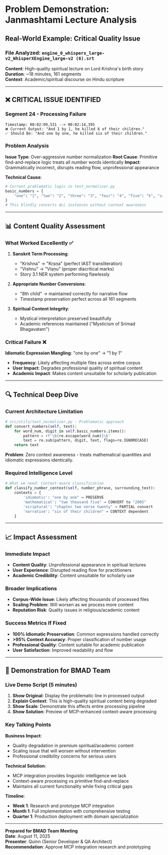 # Problem Demonstration: Janmashtami Lecture Analysis

## Real-World Example: Critical Quality Issue

### **File Analyzed**: `engine_0_whisperx_large-v2_WhisperXEngine_large-v2 (6).srt`
**Content**: High-quality spiritual lecture on Lord Krishna's birth story  
**Duration**: ~18 minutes, 161 segments  
**Context**: Academic/spiritual discourse on Hindu scripture

---

## **❌ CRITICAL ISSUE IDENTIFIED**

### **Segment 24 - Processing Failure**
```
Timestamp: 00:02:09,531 --> 00:02:14,395
❌ Current Output: "And 1 by 1, he killed 6 of their children."
✅ Should Be: "And one by one, he killed six of their children."
```

### **Problem Analysis**

**Issue Type**: Over-aggressive number normalization
**Root Cause**: Primitive find-and-replace logic treats all number words identically
**Impact**: Grammatically incorrect, disrupts reading flow, unprofessional appearance

**Technical Cause**:
```python
# Current problematic logic in text_normalizer.py
basic_numbers = {
    "one": "1", "two": "2", "three": "3", "four": "4", "five": "5", "six": "6"
}
# This blindly converts ALL instances without context awareness
```

---

## **📊 Content Quality Assessment**

### **What Worked Excellently** ✅
1. **Sanskrit Term Processing**: 
   - "Krishna" → "Kṛṣṇa" (perfect IAST transliteration)
   - "Vishnu" → "Viṣṇu" (proper diacritical marks)
   - Story 3.1 NER system performing flawlessly

2. **Appropriate Number Conversions**:
   - "8th child" → maintained correctly for narrative flow
   - Timestamp preservation perfect across all 161 segments

3. **Spiritual Content Integrity**:
   - Mystical interpretation preserved beautifully
   - Academic references maintained ("Mysticism of Srimad Bhagavatam")

### **Critical Failure** ❌
**Idiomatic Expression Mangling**: "one by one" → "1 by 1"
- **Frequency**: Likely affecting multiple files across entire corpus
- **User Impact**: Degrades professional quality of spiritual content
- **Academic Impact**: Makes content unsuitable for scholarly publication

---

## **🔍 Technical Deep Dive**

### **Current Architecture Limitation**
```python
# src/utils/text_normalizer.py - Problematic approach
def convert_numbers(self, text):
    for word_num, digit in self.basic_numbers.items():
        pattern = rf'\b{re.escape(word_num)}\b'
        text = re.sub(pattern, digit, text, flags=re.IGNORECASE)
    return text
```

**Problem**: Zero context awareness - treats mathematical quantities and idiomatic expressions identically.

### **Required Intelligence Level**
```python
# What we need: Context-aware classification
def classify_number_context(self, number_phrase, surrounding_text):
    contexts = {
        'idiomatic': "one by one" → PRESERVE
        'mathematical': "two thousand five" → CONVERT to "2005"
        'scriptural': "chapter two verse twenty" → PARTIAL convert
        'narrative': "six of their children" → CONTEXT dependent
    }
```

---

## **📈 Impact Assessment**

### **Immediate Impact**
- **Content Quality**: Unprofessional appearance in spiritual lectures
- **User Experience**: Disrupted reading flow for practitioners
- **Academic Credibility**: Content unsuitable for scholarly use

### **Broader Implications**  
- **Corpus-Wide Issue**: Likely affecting thousands of processed files
- **Scaling Problem**: Will worsen as we process more content
- **Reputation Risk**: Quality issues in religious/academic content

### **Success Metrics If Fixed**
- **100% Idiomatic Preservation**: Common expressions handled correctly
- **>95% Context Accuracy**: Proper classification of number usage  
- **Professional Quality**: Content suitable for academic publication
- **User Satisfaction**: Improved readability and flow

---

## **🎯 Demonstration for BMAD Team**

### **Live Demo Script** (5 minutes)

1. **Show Original**: Display the problematic line in processed output
2. **Explain Context**: This is high-quality spiritual content being degraded
3. **Show Scale**: Demonstrate this affects entire processing pipeline  
4. **Show Solution**: Preview of MCP-enhanced context-aware processing

### **Key Talking Points**

**Business Impact**:
- Quality degradation in premium spiritual/academic content
- Scaling issue that will worsen without intervention
- Professional credibility concerns for serious users

**Technical Solution**:
- MCP integration provides linguistic intelligence we lack
- Context-aware processing vs primitive find-and-replace
- Maintains all current functionality while fixing critical gaps

**Timeline**:
- **Week 1**: Research and prototype MCP integration
- **Month 1**: Full implementation with comprehensive testing
- **Quarter 1**: Production deployment with domain specialization

---

**Prepared for BMAD Team Meeting**  
**Date**: August 11, 2025  
**Presenter**: Quinn (Senior Developer & QA Architect)  
**Recommendation**: Approve MCP integration research and prototyping